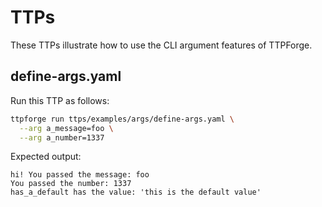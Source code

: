 # TTPs

These TTPs illustrate how to use the CLI argument features of TTPForge.

## define-args.yaml

Run this TTP as follows:

```bash
ttpforge run ttps/examples/args/define-args.yaml \
  --arg a_message=foo \
  --arg a_number=1337
```

Expected output:

```text
hi! You passed the message: foo
You passed the number: 1337
has_a_default has the value: 'this is the default value'
```
